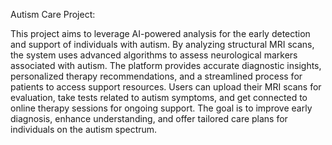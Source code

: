 Autism Care Project:

This project aims to leverage AI-powered analysis for the early detection and support of individuals with autism. By analyzing structural MRI scans, the system uses advanced algorithms to assess neurological markers associated with autism. The platform provides accurate diagnostic insights, personalized therapy recommendations, and a streamlined process for patients to access support resources. Users can upload their MRI scans for evaluation, take tests related to autism symptoms, and get connected to online therapy sessions for ongoing support. The goal is to improve early diagnosis, enhance understanding, and offer tailored care plans for individuals on the autism spectrum.

